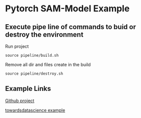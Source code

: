 # Pytorch SAM-Model Example

## Execute pipe line of commands to buid or destroy the environment

Run project

```
source pipeline/build.sh
```

Remove all dir and files create in the build

```
source pipeline/destroy.sh
```

## Example Links

[Github project](https://github.com/facebookresearch/segment-anything)

[towardsdatascience example](https://towardsdatascience.com/see-what-you-sam-4eea9ad9a5de)
